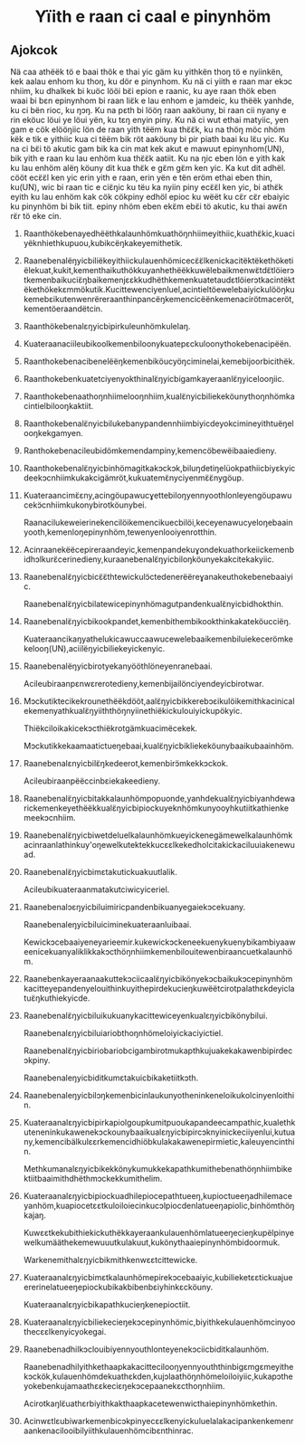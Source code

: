 <h1 align='center'>Yïith e raan ci caal e pinynhöm</h1>
<h2>Ajokcok</h2>
<p>Nä caa athëëk tö e baai thök e thai yic gäm ku yithkën thoŋ tö e nyiinkën, kek aalau enhom ku thoŋ, ku dör e pinynhom.
Ku nä ci yiith e raan mar ekɔc nhiim, ku dhalkek bi kuöc lööi bɛ̈i epion e raanic, ku  aye raan thök eben waai bi bɛn epinynhom bi raan liɛ̈k e lau enhom e jamdeic, ku thëëk yanhde, ku ci bën rioc, ku ŋɔŋ.
Ku na pɛth bi lööŋ raan aaköuny, bi raan cii nyany e rin eköuc löui ye löui yën, ku tɛŋ enyin piny.
Ku nä ci wut ethai matyiic, yen gam e cök elööŋiic lön de raan yith tëëm kua thɛ̈ɛ̈k, ku na thöŋ möc nhöm këk e tik e yithiic kua ci tëëm bik röt aaköuny bi pir piath baai ku lɛ̈u yic.
Ku na ci bɛ̈i tö akutic gam bik ka cin mat kek akut e mawuut epinynhom(UN), bik yith e raan ku lau enhöm kua thɛ̈ɛ̈k aatiit.
Ku na ŋic eben lön e yith kak ku lau enhöm alëŋ köuny dit kua thɛ̈k e gɛ̈m gɛ̈m ken yic.
Ka kut dit adhël.
cööt ecɛ̈ɛ̈l ken yic erin yith e raan, erin yën e tën eröm ethai eben thin, ku(UN), wic bi raan tic e ciɛ̈ŋic ku tëu ka nyiin piny ecɛ̈ɛ̈l ken yic, bi athɛ̈k eyith ku lau enhöm kak cök cökpiny edhöl epioc ku wëët ku cɛ̈r cɛ̈r ebaiyic ku pinynhöm bi bik tiit. epiny nhöm eben ekɛ̈m ebɛ̈i tö akutic, ku thai awɛ̈n rɛ̈r tö eke cin.</p>
<ol>
  <li>
    <p>Raanthökebenayedhëëthkalaunhömkuathöŋnhiimeyithiic,kuathɛ̈kic,kuaciyëknhiethkupuou,kubikcëŋkakeyemithetik.</p>
  </li>
  <li>
    <p>Raanebenalëŋyicbiliëkeyithiickulauenhömicecɛ̈ɛ̈lkenickacitëktëkethöketiëlekuat,kukit,kementhaikuthökkuyanhethëëkkuwëlebaikmenwɛ̈tdɛ̈tlöierɔtkemenbaikuciɛ̈ŋbaikemenjɛɛkkudhëthkemenkuatetaudɛtlöierɔtkacintëktëkethökekɛmmökutik.Kucittewenciyenluel,acintieltöewelebaiyickulööŋkukemebɛikutenwenrëreraanthinpancëŋkemencicëënkemenacirötmaceröt,kementöeraandëtcin.</p>
  </li>
  <li>
    <p>Raanthökebenalɛŋyicbipirkuleunhömkulelaŋ.</p>
  </li>
  <li>
    <p>Kuateraanaciileubikoolkemenbiloonykuatepɛckuloonythokebenacipëën.</p>
  </li>
  <li>
    <p>Raanthokebenacibenelëëŋkemenbiköucyöŋciminelai,kemebijoorbicithëk.</p>
  </li>
  <li>
    <p>Raanthokebenkuatetciyenyokthinalɛ̈ŋyicbigamkayeraanlɛ̈ŋyicelooŋiic.</p>
  </li>
  <li>
    <p>Raanthokebenaathoŋnhiimelooŋnhiim,kualɛ̈nyicbiliekeköunythoŋnhömkacintielbilooŋkaktiit.</p>
  </li>
  <li>
    <p>Raanthokebenalɛ̈nyicbilukebanypandennhiimbiyicdeyokcimineyithtuëŋelooŋkekgamyen.</p>
  </li>
  <li>
    <p>Ranthokebenacileubidömkemendampiny,kemencöbewëibaaiedieny.</p>
  </li>
  <li>
    <p>Raanthokebenalɛ̈ŋyicbinhömagitkakɔckɔk,biluŋdetiŋelüokpathiicbiyɛkyicdeekɔcnhiimkukakcigämröt,kukuatemɛ̈nyciyenmɛ̈ɛ̈nygöup.</p>
  </li>
  <li>
    <p>Kuateraancimɛ̈ɛny,acingöupawucɣettebiloŋyennyoothlonleyengöupawucekɔ̈cnhiimkukonybirotköunybei.</p>
    <p>Raanacilukeweierinekencilöikemencikuecbilöi,keceyenawucyeloŋebaainyooth,kemenloŋepinynhöm,tewenyenlooiyenrotthin.</p>
  </li>
  <li>
    <p>Acinraanekëëcepireraandeyic,kemenpandekuɣondekuathorkeiickemenbidhɔlkurɛ̈cerinedieny,kuraanebenalɛ̈ŋyicbiloŋköunyekakcitekakyiic.</p>
  </li>
  <li>
    <p>Raanebenalɛ̈ŋyicbicɛ̈ɛ̈thtewickulɔ̈ctedenerëëreɣanakeuthokebenebaaiyic.</p>
    <p>Raanebenalɛ̈ŋyicbilatewicepinynhömagutpandenkualɛ̈nyicbidhokthin.</p>
  </li>
  <li>
    <p>Raanebenalɛ̈ŋyicbikookpandet,kemenbithembikookthinkakateköucciëŋ.</p>
    <p>Kuateraancikaŋyathelukicawuccaawucewelebaaikemenbiluiekecerömkekelooŋ(UN),aciilëŋyicbiliekeyickenyic.</p>
  </li>
  <li>
    <p>Raanebenalëŋyicbirotyekanyööthlöneyenranebaai.</p>
    <p>Acileubiraanpɛnwɛrerotedieny,kemenbijailönciyendeyicbirotwar.</p>
  </li>
  <li>
    <p>Mɔckutiktecikekrounethëëkdööt,aalɛ̈ŋyicbikkerebɔɛikulöikemithkacinicalekemenyathkualɛ̈ŋyiiththöŋnyiinethiëkickulouiyickupökyic.</p>
    <p>Thiëkciloikakicekɔcthiëkrotgämkuacimëcekek.</p>
    <p>Mɔckutikkekaamaatictueŋebaai,kualɛ̈ŋyicbikliekeköunybaaikubaainhöm.</p>
  </li>
  <li>
    <p>Raanebenalɛnyicbilɛ̈ŋkedeerot,kemenbirɔ̈mkekkɔckok.</p>
    <p>Acileubiraanpëëccinbɛiekakeedieny.</p>
  </li>
  <li>
    <p>Raanebenalɛ̈ŋyicbitakkalaunhömpopuonde,yanhdekualɛ̈ŋyicbiyanhdewarickemenkeyethëëkkualɛ̈ŋyicbipiockuyeknhömkunyooyhkutiitkathienkemeekɔcnhiim.</p>
  </li>
  <li>
    <p>Raanebenalɛ̈ŋyicbiwetdeluelkalaunhömkueyickenegämewelkalaunhömkacinraanlathinkuy'oŋewelkutektekkucɛɛlkekedholcitakickaciluuiakenewuad.</p>
  </li>
  <li>
    <p>Raanebenalɛ̈ŋyicbimɛtakutickuakuutlalik.</p>
    <p>Acileubikuateraanmatakutciwicyiceriel.</p>
  </li>
  <li>
    <p>Raanebenalɔɛŋyicbiluimiricpandenbikuanyegaiekɔcekuany.</p>
    <p>Raanebenaleŋyicbiluiciminekuateraanluibaai.</p>
    <p>Kewickɔcebaaiyeneyarieemir.kukewickɔckeneekuenykuenybikambiyaaweenicekuanyaliklikkakɔcthöŋnhiimkemenbilouitewenbiraancuetkalaunhöm.</p>
  </li>
  <li>
    <p>Raanebenkayeraanaakuttekɔciicaalɛ̈ŋyicbikönyekɔcbaikukɔcepinynhömkacitteyepandenyelouithinkuyithepirdekucieŋkuwëëtcirotpalathɛkdeyiclatuɛ̈ŋkuthiekyicde.</p>
  </li>
  <li>
    <p>Raanebenalɛ̈ŋyicbiluikukuanykacittewiceyenkualɛŋyicbikönybilui.</p>
    <p>Raanebenalɛŋyicbiluiariobthoŋnhömeloiyickaciyictiel.</p>
    <p>Raanebenalɛ̈ŋyicbiriobariobcigambirotmukapthkujuakekakawenbipirdecɔkpiny.</p>
    <p>Raanebenaleŋyicbiditkumɛtakuicbikaketiitkɔth.</p>
  </li>
  <li>
    <p>Raanebenaleŋyicbilɔŋkemenbicinlaukunyotheninkeneloikukolcinyenloithin.</p>
  </li>
  <li>
    <p>Kuateraanalɛŋyicbipirkapiolgoupkumitpuoukapandeecampathic,kualethkuteneninkukawenekɔckounybaaikualɛŋyicbipircɔknyinickeciiyenlui,kutuany,kemencibälkulɛɛrkemencidhiöbkulakakawenepirmietic,kaleuyencinthin.</p>
    <p>Methkumanalɛŋyicbikekkönykumukkekapathkumithebenathöŋnhiimbikektiitbaaimithdhëthmɔckekkumithelim.</p>
  </li>
  <li>
    <p>Kuateraanalɛŋyicbipiockuadhilepiocepathtueeŋ,kupioctueeŋadhilemaceyanhöm,kuapiocetɛɛtkuloiloiecinkucɔlpiocdenlatueeŋapiolic,binhömthöŋkajaŋ.</p>
    <p>Kuwɛɛtkekubithiekickuthëkkayeraankulauenhömlatueeŋecieŋkupëlpinyewelkumääthekemewuuutkulakuut,kukönythaaiepinynhömbidoormuk.</p>
    <p>Warkenemithalɛŋyicbikmithkenwɛɛtcittewicke.</p>
  </li>
  <li>
    <p>Kuateraanalɛŋyicbimɛtkalaunhömepirekɔcebaaiyic,kubilieketɛɛtickuajueererinelatueeŋepiockubikakbibenbɛiyhinkɛcköuny.</p>
    <p>Kuateraanalɛŋyicbikapathkucieŋkenepioctiit.</p>
  </li>
  <li>
    <p>Kuateraanalɛŋyicbiliekecieŋekɔcepinynhömic,biyithkekulauenhömcinyoothecɛɛlkenyicyokegai.</p>
  </li>
  <li>
    <p>Raanebenadhilkɔclouibiyennyouthlonteyenekɔciicbiditkalaunhöm.</p>
    <p>Raanebenadhilyithkethaapkakacittecilooŋyennyouththinbigɛmgɛmeyithekɔckök,kulauenhömdekuathɛkden,kujɔlaathöŋnhömeloiloiyiic,kukapɔtheyokebenkujamaathɛɛkeciɛŋekɔcepaanekɛcthoŋnhiim.</p>
    <p>Acirotkaŋlɛ̈uathɛrbiyithkakthaapkacetewenwicthaiepinynhömkethin.</p>
  </li>
  <li>
    <p>Acinwɛtlɛubiwarkemenbicɔkpinyecɛɛlkenyickuluelalakacipankenkemenraankenacilooibilyiithkulauenhömcibɛnthinrac.</p>
  </li>
</ol>